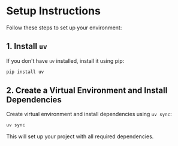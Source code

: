 # Setup Instructions

Follow these steps to set up your environment:

## 1. Install `uv`

If you don't have `uv` installed, install it using pip:

```bash
pip install uv
```

## 2. Create a Virtual Environment and Install Dependencies

Create virtual environment and install dependencies using `uv sync`:

```bash
uv sync
```

This will set up your project with all required dependencies.
